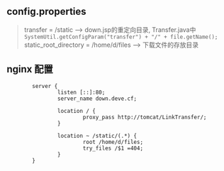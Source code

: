 ## config.properties

> transfer = /static --> down.jsp的重定向目录, Transfer.java中`SystemUtil.getConfigParam("transfer") + "/" + file.getName();`<br>
> static_root_directory = /home/d/files --> 下载文件的存放目录

## nginx 配置

```
        server {
                listen [::]:80;
                server_name down.deve.cf;

                location / {
                        proxy_pass http://tomcat/LinkTransfer/;
                }

                location ~ /static/(.*) {
                        root /home/d/files;
                        try_files /$1 =404;
                }
        }
```
